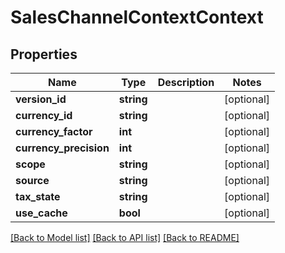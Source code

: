 # SalesChannelContextContext

## Properties
Name | Type | Description | Notes
------------ | ------------- | ------------- | -------------
**version_id** | **string** |  | [optional] 
**currency_id** | **string** |  | [optional] 
**currency_factor** | **int** |  | [optional] 
**currency_precision** | **int** |  | [optional] 
**scope** | **string** |  | [optional] 
**source** | **string** |  | [optional] 
**tax_state** | **string** |  | [optional] 
**use_cache** | **bool** |  | [optional] 

[[Back to Model list]](../../README.md#documentation-for-models) [[Back to API list]](../../README.md#documentation-for-api-endpoints) [[Back to README]](../../README.md)

